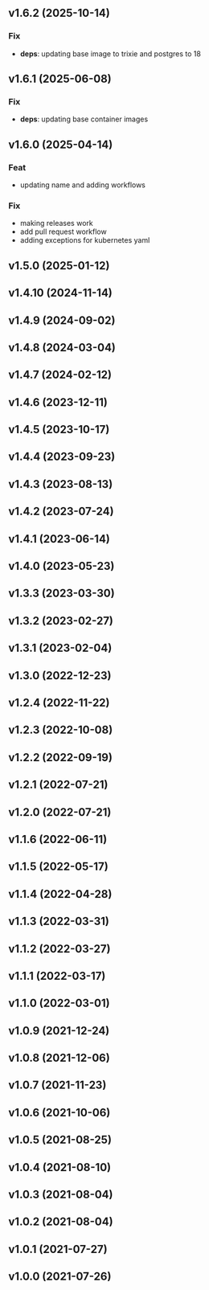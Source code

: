 ## v1.6.2 (2025-10-14)

### Fix

- **deps**: updating base image to trixie and postgres to 18

## v1.6.1 (2025-06-08)

### Fix

- **deps**: updating base container images

## v1.6.0 (2025-04-14)

### Feat

- updating name and adding workflows

### Fix

- making releases work
- add pull request workflow
- adding exceptions for kubernetes yaml

## v1.5.0 (2025-01-12)

## v1.4.10 (2024-11-14)

## v1.4.9 (2024-09-02)

## v1.4.8 (2024-03-04)

## v1.4.7 (2024-02-12)

## v1.4.6 (2023-12-11)

## v1.4.5 (2023-10-17)

## v1.4.4 (2023-09-23)

## v1.4.3 (2023-08-13)

## v1.4.2 (2023-07-24)

## v1.4.1 (2023-06-14)

## v1.4.0 (2023-05-23)

## v1.3.3 (2023-03-30)

## v1.3.2 (2023-02-27)

## v1.3.1 (2023-02-04)

## v1.3.0 (2022-12-23)

## v1.2.4 (2022-11-22)

## v1.2.3 (2022-10-08)

## v1.2.2 (2022-09-19)

## v1.2.1 (2022-07-21)

## v1.2.0 (2022-07-21)

## v1.1.6 (2022-06-11)

## v1.1.5 (2022-05-17)

## v1.1.4 (2022-04-28)

## v1.1.3 (2022-03-31)

## v1.1.2 (2022-03-27)

## v1.1.1 (2022-03-17)

## v1.1.0 (2022-03-01)

## v1.0.9 (2021-12-24)

## v1.0.8 (2021-12-06)

## v1.0.7 (2021-11-23)

## v1.0.6 (2021-10-06)

## v1.0.5 (2021-08-25)

## v1.0.4 (2021-08-10)

## v1.0.3 (2021-08-04)

## v1.0.2 (2021-08-04)

## v1.0.1 (2021-07-27)

## v1.0.0 (2021-07-26)
